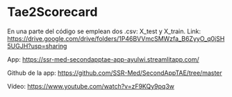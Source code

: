 # Tae2Scorecard
En una parte del código se emplean dos .csv: X_test y X_train. 
Link: https://drive.google.com/drive/folders/1P46BVVmcSMWzfa_B6ZyyO_q0jSH5UGJH?usp=sharing

App: https://ssr-med-secondapptae-app-ayulwi.streamlitapp.com/

Github de la app: https://github.com/SSR-Med/SecondAppTAE/tree/master

Vídeo: https://www.youtube.com/watch?v=zF9KQy9pq3w
